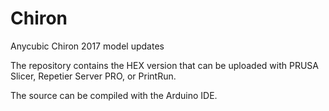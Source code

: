 # Chiron
Anycubic Chiron 2017 model updates

The repository contains the HEX version that can be uploaded with PRUSA Slicer, Repetier Server PRO, or PrintRun.

The source can be compiled with the Arduino IDE.
